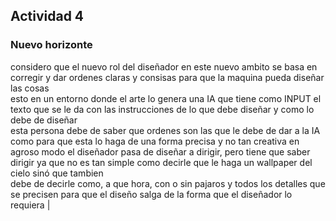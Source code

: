 ## Actividad 4 

### Nuevo horizonte 

considero que el nuevo rol del diseñador en este nuevo ambito se basa en corregir y dar ordenes claras y consisas para que la maquina pueda diseñar las cosas  
esto en un entorno donde el arte lo genera una IA que tiene como INPUT el texto que se le da con las instrucciones de lo que debe diseñar y como lo debe de diseñar  
esta persona debe de saber que ordenes son las que le debe de dar a la IA como para que esta lo haga de una forma precisa y no tan creativa 
en agroso modo el diseñador pasa de diseñar a dirigir, pero tiene que saber dirigir ya que no es tan simple como decirle que le haga un wallpaper del cielo sinó que tambien  
debe de decirle como, a que hora, con o sin pajaros y todos los detalles que se precisen para que el diseño salga de la forma que el diseñador lo requiera |
